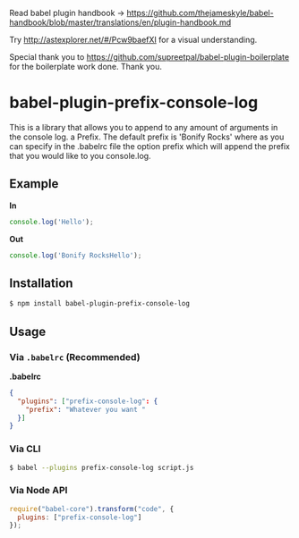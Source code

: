 Read babel plugin handbook -> https://github.com/thejameskyle/babel-handbook/blob/master/translations/en/plugin-handbook.md

Try http://astexplorer.net/#/Pcw9baefXI for a visual understanding.

Special thank you to https://github.com/supreetpal/babel-plugin-boilerplate for the boilerplate work done. Thank you.

# babel-plugin-prefix-console-log

This is a library that allows you to append to any amount of arguments in the console log. a Prefix.
The default prefix is 'Bonify Rocks' where as you can specify in the .babelrc file the option prefix which
will append the prefix that you would like to you console.log.

## Example

**In**

```js
console.log('Hello');
```

**Out**

```js
console.log('Bonify RocksHello');
```

## Installation

```sh
$ npm install babel-plugin-prefix-console-log
```

## Usage

### Via `.babelrc` (Recommended)

**.babelrc**

```json
{
  "plugins": ["prefix-console-log": {
    "prefix": "Whatever you want "
  }]
}
```

### Via CLI

```sh
$ babel --plugins prefix-console-log script.js
```

### Via Node API

```javascript
require("babel-core").transform("code", {
  plugins: ["prefix-console-log"]
});
```